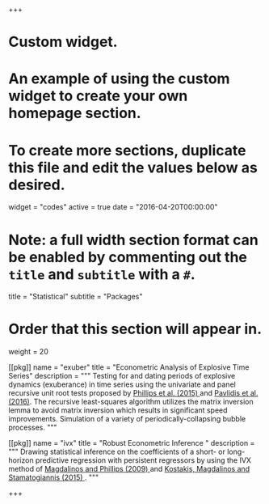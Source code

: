 +++
# Custom widget.
# An example of using the custom widget to create your own homepage section.
# To create more sections, duplicate this file and edit the values below as desired.
widget = "codes"
active = true
date = "2016-04-20T00:00:00"

# Note: a full width section format can be enabled by commenting out the `title` and `subtitle` with a `#`.
title = "Statistical"
subtitle = "Packages"

# Order that this section will appear in.
weight = 20

[[pkg]]
  name = "exuber"
  title =  "Econometric Analysis of Explosive Time Series"
  description = """
  Testing for and dating periods of explosive dynamics (exuberance) in time series using the univariate and panel recursive unit root tests proposed by <a href = "https://doi.org/10.1111/iere.12132" target= "_blank"> Phillips et al. (2015) </a>and  <a href = " https://doi.org/10.1007/s11146-015-9531-2" target="_blank"> Pavlidis et al. (2016)</a>. The recursive least-squares algorithm utilizes the matrix inversion lemma to avoid matrix inversion which results in significant speed improvements. Simulation of a variety of periodically-collapsing bubble processes.
  """

[[pkg]]
  name = "ivx"
  title =  "Robust Econometric Inference "
  description = """
  Drawing statistical inference on the coefficients of a short- or long-horizon predictive regression with persistent regressors by using the IVX method of <a href="https://doi.org/10.1017/S0266466608090154" target="_blank"> Magdalinos and Phillips (2009) </a> and <a href="https://doi.org/10.1093/rfs/hhu139" target="_blank"> Kostakis, Magdalinos and Stamatogiannis (2015) </a>.
  """

+++
